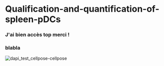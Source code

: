 # Qualification-and-quantification-of-spleen-pDCs
### J'ai bien accès top merci !
### blabla 
![dapi_test_cellpose-cellpose](https://user-images.githubusercontent.com/41480459/214318961-f6927ae8-a96b-4b0d-b449-ef4aa37b99fb.jpg)
